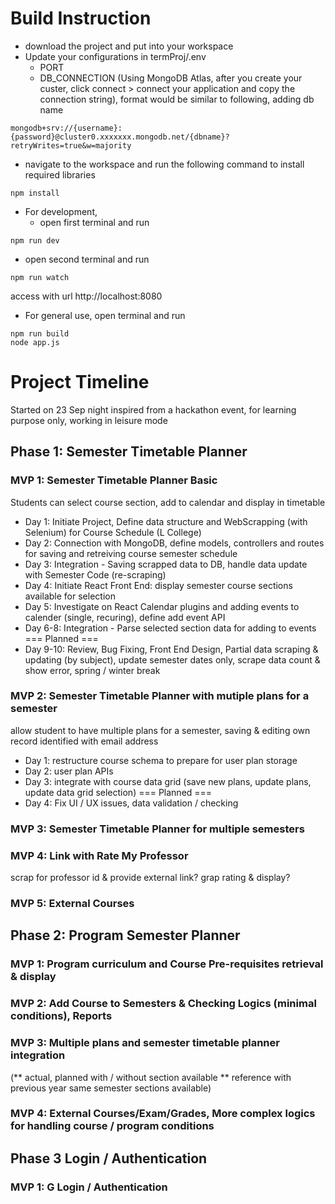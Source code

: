 # Build Instruction
- download the project and put into your workspace
- Update your configurations in termProj/.env
    - PORT
    - DB_CONNECTION (Using MongoDB Atlas, after you create your custer, click connect > connect your application and copy the connection string), format would be similar to following, adding db name
```
mongodb+srv://{username}:{password}@cluster0.xxxxxxx.mongodb.net/{dbname}?retryWrites=true&w=majority
```


- navigate to the workspace and run the following command to install required libraries
```
npm install
```
- For development, 
  - open first terminal and run 
```
npm run dev
```
  - open second terminal and run 
```
npm run watch
```
access with url http://localhost:8080

- For general use, open terminal and run 
```
npm run build
node app.js
```

# Project Timeline
Started on 23 Sep night inspired from a hackathon event, for learning purpose only, working in leisure mode

## Phase 1: Semester Timetable Planner

### MVP 1: Semester Timetable Planner Basic
Students can select course section, add to calendar and display in timetable
- Day 1: Initiate Project, Define data structure and WebScrapping (with Selenium) for Course Schedule (L College)
- Day 2: Connection with MongoDB, define models, controllers and routes for saving and retreiving course semester schedule 
- Day 3: Integration - Saving scrapped data to DB, handle data update with Semester Code (re-scraping)
- Day 4: Initiate React Front End: display semester course sections available for selection
- Day 5: Investigate on React Calendar plugins and adding events to calender (single, recuring), define add event API
- Day 6-8: Integration - Parse selected section data for adding to events 
=== Planned === 
- Day 9-10: Review, Bug Fixing, Front End Design, Partial data scraping & updating (by subject), update semester dates only, scrape data count & show error, spring / winter break

### MVP 2: Semester Timetable Planner with mutiple plans for a semester
allow student to have multiple plans for a semester, saving & editing own record identified with email address
- Day 1: restructure course schema to prepare for user plan storage
- Day 2: user plan APIs
- Day 3: integrate with course data grid (save new plans, update plans, update data grid selection)
=== Planned === 
- Day 4: Fix UI / UX issues, data validation / checking

### MVP 3: Semester Timetable Planner for multiple semesters

### MVP 4: Link with Rate My Professor
scrap for professor id & provide external link?
grap rating & display?

### MVP 5: External Courses


## Phase 2: Program Semester Planner

### MVP 1: Program curriculum and Course Pre-requisites retrieval & display
### MVP 2: Add Course to Semesters & Checking Logics (minimal conditions), Reports
### MVP 3: Multiple plans and semester timetable planner integration 
(** actual, planned with / without section available ** reference with previous year same semester sections available)
### MVP 4: External Courses/Exam/Grades, More complex logics for handling course / program conditions

## Phase 3 Login / Authentication
### MVP 1: G Login / Authentication